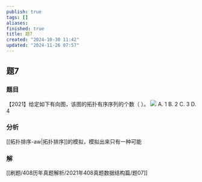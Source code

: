 ```yaml
---
publish: true
tags: []
aliases: 
finished: true
title: 题7
created: "2024-10-30 11:42"
updated: "2024-11-26 07:57"
---
```

## 题7
### 题目
【2021】给定如下有向图，该图的拓扑有序序列的个数（ ）。
![](https://img.hwenyi.live/202411261554653.webp)
A. 1
B. 2
C. 3
D. 4
### 分析
[[拓扑排序-aw|拓扑排序]]的模拟，模拟出来只有一种可能
### 解
[[刷题/408历年真题解析/2021年408真题数据结构篇/题07]]